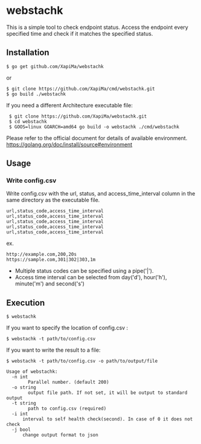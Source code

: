 # webstachk
This is a simple tool to check endpoint status.
Access the endpoint every specified time and check if it matches the specified status.

## Installation
```
$ go get github.com/XapiMa/webstachk
```

or

```
$ git clone https://github.com/XapiMa/cmd/webstachk.git
$ go build ./webstachk
```

If you need a different Architecture executable file:

```
 $ git clone https://github.com/XapiMa/webstachk.git
 $ cd webstachk
 $ GOOS=linux GOARCH=amd64 go build -o webstachk ./cmd/webstachk
```
Please refer to the official document for details of available environment.
https://golang.org/doc/install/source#environment

## Usage
### Write config.csv 
Write config.csv with the url, status, and access_time_interval  column in the same directory as the executable file.

```
url,status_code,access_time_interval
url,status_code,access_time_interval
url,status_code,access_time_interval
url,status_code,access_time_interval
url,status_code,access_time_interval
```

ex.
```
http://example.com,200,20s
https://sample.com,301|302|303,1m
```

- Multiple status codes can be specified using a pipe('|').
- Access time interval can be selected from day('d'), hour('h'), minute('m') and second('s')

## Execution
```
$ webstachk
```

If you want to specify the location of config.csv :
```
$ webstachk -t path/to/config.csv
```

If you want to write the result to a file:
```
$ webstachk -t path/to/config.csv -o path/to/output/file
```

```
Usage of webstachk:
  -n int
    	Parallel number. (default 200)
  -o string
    	output file path. If not set, it will be output to standard output
  -t string
    	path to config.csv (required)
  -i int
      interval to self health check(second). In case of 0 it does not check
  -j bool
      change output format to json
```
